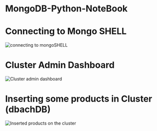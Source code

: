 # MongoDB-Python-NoteBook

# Connecting to Mongo SHELL

![connecting to mongoSHELL](https://user-images.githubusercontent.com/77083037/145919273-30bbe1ad-ce0f-4e8b-8749-f07a49c232fe.jpg)

# Cluster Admin Dashboard

![Cluster admin dashboard](https://user-images.githubusercontent.com/77083037/145919369-97dfd8b0-32f3-4d50-844c-0086b0106b0a.jpg)

# Inserting some products in Cluster (dbachDB)

![Inserted products on the cluster](https://user-images.githubusercontent.com/77083037/145919478-bb65a831-c2b2-4d06-90b6-4075a517b3af.jpg)
